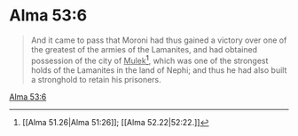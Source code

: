 # Alma 53:6

> And it came to pass that Moroni had thus gained a victory over one of the greatest of the armies of the Lamanites, and had obtained possession of the city of <u>Mulek</u>[^a], which was one of the strongest holds of the Lamanites in the land of Nephi; and thus he had also built a stronghold to retain his prisoners.

[Alma 53:6](https://www.churchofjesuschrist.org/study/scriptures/bofm/alma/53?lang=eng&id=p6#p6)


[^a]: [[Alma 51.26|Alma 51:26]]; [[Alma 52.22|52:22.]]
